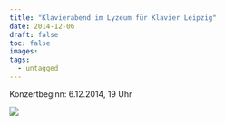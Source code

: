 ```yaml
---
title: "Klavierabend im Lyzeum für Klavier Leipzig"
date: 2014-12-06
draft: false
toc: false
images:
tags: 
  - untagged
---
```


Konzertbeginn: 6.12.2014, 19 Uhr

![](/images/20141206-flyer.png)

